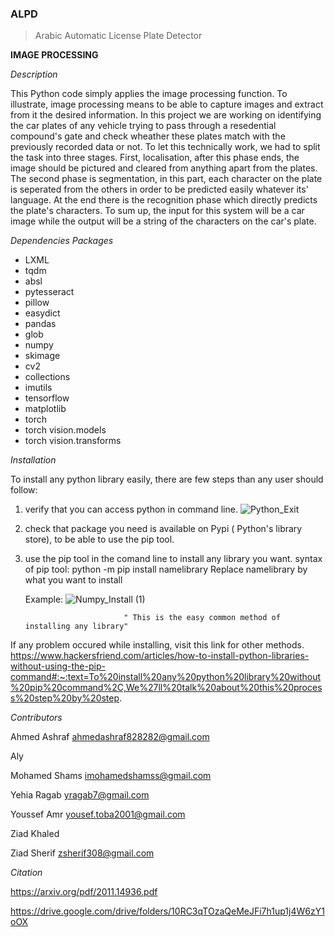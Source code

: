 ### ALPD
> Arabic Automatic License Plate Detector

**IMAGE PROCESSING**

*Description*           

This Python code simply applies the image processing function. To illustrate, image processing means to be able to capture images and extract from it the desired information. In this project we are working on identifying the car plates of any vehicle trying to pass through a resedential compound's gate and check wheather these plates match with the previously recorded data or not. To let this technically work, we had to split the task into three stages. First, localisation, after this phase ends, the image should be pictured and cleared from anything apart from the plates. The second phase is segmentation, in this part, each character on the plate is seperated from the others in order to be predicted easily whatever its' language. At the end there is the recognition phase which directly predicts the plate's characters. To sum up, the input for this system will be a car image while the output will be a string of the characters on the car's plate.

*Dependencies Packages*
- LXML
- tqdm
- absl
- pytesseract
- pillow
- easydict
- pandas
- glob
- numpy
- skimage
- cv2
- collections
- imutils
- tensorflow
- matplotlib
- torch
- torch vision.models
- torch vision.transforms

*Installation*

To install any python library easily, there are few steps than any user should follow:
  1. verify that you can access python in command line.            ![Python_Exit](https://media.github.ibm.com/user/408442/files/99629680-2eca-11ed-9793-75bf0e9cab88)

  2. check that package you need is available on Pypi ( Python's library store), to be able to use the pip tool.
  3. use the pip tool in the comand line to install any library you want. 
     syntax of pip tool: python -m pip install namelibrary
                         Replace namelibrary by what you want to install
   
     Example:      ![Numpy_Install (1)](https://media.github.ibm.com/user/408442/files/1aba2900-2ecb-11ed-9dc7-74d36522fd50)
     
                               " This is the easy common method of installing any library"
  If any problem occured while installing, visit this link for other methods.
  https://www.hackersfriend.com/articles/how-to-install-python-libraries-without-using-the-pip-command#:~:text=To%20install%20any%20python%20library%20without%20pip%20command%2C,We%27ll%20talk%20about%20this%20process%20step%20by%20step.
  
  *Contributors*
  
  Ahmed Ashraf     ahmedashraf828282@gmail.com
  
  Aly
  
  Mohamed Shams    imohamedshamss@gmail.com
  
  Yehia Ragab      yragab7@gmail.com
  
  Youssef Amr      yousef.toba2001@gmail.com
  
  Ziad Khaled
  
  Ziad Sherif     zsherif308@gmail.com

*Citation*

https://arxiv.org/pdf/2011.14936.pdf

https://drive.google.com/drive/folders/10RC3qTOzaQeMeJFi7h1up1j4W6zY1oOX

